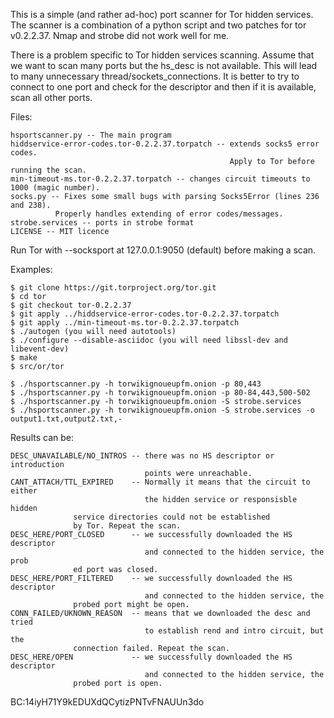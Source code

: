 This is a simple (and rather ad-hoc) port scanner for Tor hidden
services.  The scanner is a combination of a python script and two
patches for tor v0.2.2.37. Nmap and strobe did not work well for me.

There is a problem specific to Tor hidden services scanning. Assume that
we want to scan many ports but the hs_desc is not available.  This will
lead to many unnecessary thread/sockets_connections.  It is better to
try to connect to one port and check for the descriptor and then if it
is available, scan all other ports.

Files:

    hsportscanner.py -- The main program
    hiddservice-error-codes.tor-0.2.2.37.torpatch -- extends socks5 error codes.
                                                     Apply to Tor before running the scan.
    min-timeout-ms.tor-0.2.2.37.torpatch -- changes circuit timeouts to 1000 (magic number).
    socks.py -- Fixes some small bugs with parsing Socks5Error (lines 236 and 238). 
              Properly handles extending of error codes/messages.
    strobe.services -- ports in strobe format
    LICENSE -- MIT licence

Run Tor with --socksport at 127.0.0.1:9050 (default) before making a scan.

Examples:

    $ git clone https://git.torproject.org/tor.git
    $ cd tor
    $ git checkout tor-0.2.2.37
    $ git apply ../hiddservice-error-codes.tor-0.2.2.37.torpatch
    $ git apply ../min-timeout-ms.tor-0.2.2.37.torpatch
    $ ./autogen (you will need autotools)
    $ ./configure --disable-asciidoc (you will need libssl-dev and libevent-dev)
    $ make
    $ src/or/tor
    
    $ ./hsportscanner.py -h torwikignoueupfm.onion -p 80,443
    $ ./hsportscanner.py -h torwikignoueupfm.onion -p 80-84,443,500-502
    $ ./hsportscanner.py -h torwikignoueupfm.onion -S strobe.services
    $ ./hsportscanner.py -h torwikignoueupfm.onion -S strobe.services -o output1.txt,output2.txt,-


Results can be:

    DESC_UNAVAILABLE/NO_INTROS -- there was no HS descriptor or introduction
                                  points were unreachable.
    CANT_ATTACH/TTL_EXPIRED    -- Normally it means that the circuit to either
                                  the hidden service or responsisble hidden
				  service directories could not be established
				  by Tor. Repeat the scan.
    DESC_HERE/PORT_CLOSED      -- we successfully downloaded the HS descriptor
                                  and connected to the hidden service, the prob
				  ed port was closed. 
    DESC_HERE/PORT_FILTERED    -- we successfully downloaded the HS descriptor
                                  and connected to the hidden service, the
				  probed port might be open.
    CONN_FAILED/UKNOWN_REASON  -- means that we downloaded the desc and tried
                                  to establish rend and intro circuit, but the
				  connection failed. Repeat the scan.
    DESC_HERE/OPEN             -- we successfully downloaded the HS descriptor
                                  and connected to the hidden service, the
				  probed port is open.

BC:14iyH71Y9kEDUXdQCytizPNTvFNAUUn3do 
